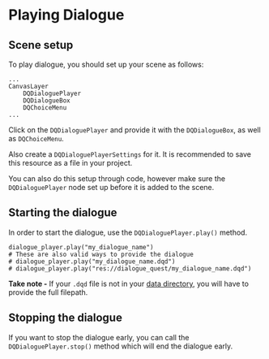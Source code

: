 # Playing Dialogue

## Scene setup

To play dialogue, you should set up your scene as follows:
```
...
CanvasLayer
    DQDialoguePlayer
    DQDialogueBox
    DQChoiceMenu
...
```

Click on the `DQDialoguePlayer` and provide it with the `DQDialogueBox`, as well as `DQChoiceMenu`.

Also create a `DQDialoguePlayerSettings` for it. It is recommended to save this resource as a file in your project.

You can also do this setup through code, however make sure the `DQDialoguePlayer` node set up before it is added to the scene.

## Starting the dialogue

In order to start the dialogue, use the `DQDialoguePlayer.play()` method.

``` gdscript
dialogue_player.play("my_dialogue_name")
# These are also valid ways to provide the dialogue
# dialogue_player.play("my_dialogue_name.dqd")
# dialogue_player.play("res://dialogue_quest/my_dialogue_name.dqd")
```

**Take note -** If your `.dqd` file is not in your [data directory](#the-data-directory), you will have to provide the full filepath.

## Stopping the dialogue

If you want to stop the dialogue early, you can call the `DQDialoguePlayer.stop()` method which will end the dialogue early.

